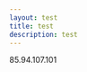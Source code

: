 ```yaml
---
layout: test
title: test
description: test
---
```


<html>
<body>
<p>85.94.107.101</p>
<p></p>
</body>

</html>
